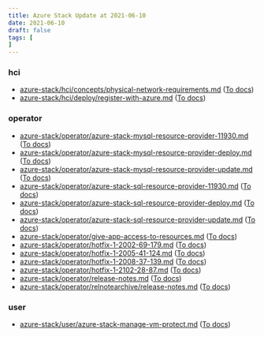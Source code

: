 ```yaml
---
title: Azure Stack Update at 2021-06-10
date: 2021-06-10
draft: false
tags: [
]
---
```


### hci
- [azure-stack/hci/concepts/physical-network-requirements.md](https://github.com/MicrosoftDocs/azure-stack-docs/compare/dc8c88b..eb6b717#diff-495e0e7d4e76cc876e7c3600f26549d85785c58ed06bb6982006b422d1fac996) ([To docs](https://docs.microsoft.com/en-us/azure-stack/hci/concepts/physical-network-requirements?WT.mc_id=AZ-MVP-5003408))
- [azure-stack/hci/deploy/register-with-azure.md](https://github.com/MicrosoftDocs/azure-stack-docs/compare/dc8c88b..eb6b717#diff-a3683a070950df904508f9b7a77e35a87a75980f569dc27728c36e0a34157016) ([To docs](https://docs.microsoft.com/en-us/azure-stack/hci/deploy/register-with-azure?WT.mc_id=AZ-MVP-5003408))
    
### operator
- [azure-stack/operator/azure-stack-mysql-resource-provider-11930.md](https://github.com/MicrosoftDocs/azure-stack-docs/compare/dc8c88b..eb6b717#diff-882cf7177df533be7708fda98b28d7d56b34761a523a535e24ae36bcfc176bc9) ([To docs](https://docs.microsoft.com/en-us/azure-stack/operator/azure-stack-mysql-resource-provider-11930?WT.mc_id=AZ-MVP-5003408))
- [azure-stack/operator/azure-stack-mysql-resource-provider-deploy.md](https://github.com/MicrosoftDocs/azure-stack-docs/compare/dc8c88b..eb6b717#diff-e63a3fb09195f47c3a83eeb63dc1fc5b1c6aa38eb765944fa9bca80d43601223) ([To docs](https://docs.microsoft.com/en-us/azure-stack/operator/azure-stack-mysql-resource-provider-deploy?WT.mc_id=AZ-MVP-5003408))
- [azure-stack/operator/azure-stack-mysql-resource-provider-update.md](https://github.com/MicrosoftDocs/azure-stack-docs/compare/dc8c88b..eb6b717#diff-ee1deb271236ab78fb439d2a2996f35b0c5a8e30a1fbd4db63b316bf884eec69) ([To docs](https://docs.microsoft.com/en-us/azure-stack/operator/azure-stack-mysql-resource-provider-update?WT.mc_id=AZ-MVP-5003408))
- [azure-stack/operator/azure-stack-sql-resource-provider-11930.md](https://github.com/MicrosoftDocs/azure-stack-docs/compare/dc8c88b..eb6b717#diff-12e2cac25a2c020ad68deddb3a2eb4808c938bbc0f087b0ede475d8cf9285a51) ([To docs](https://docs.microsoft.com/en-us/azure-stack/operator/azure-stack-sql-resource-provider-11930?WT.mc_id=AZ-MVP-5003408))
- [azure-stack/operator/azure-stack-sql-resource-provider-deploy.md](https://github.com/MicrosoftDocs/azure-stack-docs/compare/dc8c88b..eb6b717#diff-430b2d8fdf4850272013b50d4fc0ba643449b4091c2bf21cd9b8265e097b78d7) ([To docs](https://docs.microsoft.com/en-us/azure-stack/operator/azure-stack-sql-resource-provider-deploy?WT.mc_id=AZ-MVP-5003408))
- [azure-stack/operator/azure-stack-sql-resource-provider-update.md](https://github.com/MicrosoftDocs/azure-stack-docs/compare/dc8c88b..eb6b717#diff-0aa9e28fad95616647af44652757fdebb7ec7d086ca63a6e2777133ba497a04a) ([To docs](https://docs.microsoft.com/en-us/azure-stack/operator/azure-stack-sql-resource-provider-update?WT.mc_id=AZ-MVP-5003408))
- [azure-stack/operator/give-app-access-to-resources.md](https://github.com/MicrosoftDocs/azure-stack-docs/compare/dc8c88b..eb6b717#diff-ec4c0afabeb30eee389f7a6f2f0f24e48b5fb979383f1f2fc8e6601b24841c1e) ([To docs](https://docs.microsoft.com/en-us/azure-stack/operator/give-app-access-to-resources?WT.mc_id=AZ-MVP-5003408))
- [azure-stack/operator/hotfix-1-2002-69-179.md](https://github.com/MicrosoftDocs/azure-stack-docs/compare/dc8c88b..eb6b717#diff-158738c7e7f5066f6b707cbb9a26aecf64dc2fb6959ba3c7089ec6aaaa93f8ff) ([To docs](https://docs.microsoft.com/en-us/azure-stack/operator/hotfix-1-2002-69-179?WT.mc_id=AZ-MVP-5003408))
- [azure-stack/operator/hotfix-1-2005-41-124.md](https://github.com/MicrosoftDocs/azure-stack-docs/compare/dc8c88b..eb6b717#diff-b70612721b14ac3848cd7b368e2ae33cde6da07f73f83d84f260f3ac61680d87) ([To docs](https://docs.microsoft.com/en-us/azure-stack/operator/hotfix-1-2005-41-124?WT.mc_id=AZ-MVP-5003408))
- [azure-stack/operator/hotfix-1-2008-37-139.md](https://github.com/MicrosoftDocs/azure-stack-docs/compare/dc8c88b..eb6b717#diff-3e5ff48cbc68e82ab2dfdea76a2303492e3a7fae16bd5c0334ae52c4c93c725a) ([To docs](https://docs.microsoft.com/en-us/azure-stack/operator/hotfix-1-2008-37-139?WT.mc_id=AZ-MVP-5003408))
- [azure-stack/operator/hotfix-1-2102-28-87.md](https://github.com/MicrosoftDocs/azure-stack-docs/compare/dc8c88b..eb6b717#diff-ead4c4d1453be80c87e60c73c04666bb978798fc2a4eaef5e4e651dada14e10d) ([To docs](https://docs.microsoft.com/en-us/azure-stack/operator/hotfix-1-2102-28-87?WT.mc_id=AZ-MVP-5003408))
- [azure-stack/operator/release-notes.md](https://github.com/MicrosoftDocs/azure-stack-docs/compare/dc8c88b..eb6b717#diff-2135bea1e8ba86ced8f1132666bad8511311d8b2daf186e8f7bcee06513e1035) ([To docs](https://docs.microsoft.com/en-us/azure-stack/operator/release-notes?WT.mc_id=AZ-MVP-5003408))
- [azure-stack/operator/relnotearchive/release-notes.md](https://github.com/MicrosoftDocs/azure-stack-docs/compare/dc8c88b..eb6b717#diff-cbdbebf6b6aa2e6fa42dea4aafb46cef6e210d7aed22ef62d604f71662f555ca) ([To docs](https://docs.microsoft.com/en-us/azure-stack/operator/relnotearchive/release-notes?WT.mc_id=AZ-MVP-5003408))
    
### user
- [azure-stack/user/azure-stack-manage-vm-protect.md](https://github.com/MicrosoftDocs/azure-stack-docs/compare/dc8c88b..eb6b717#diff-4396df5e8a2813dccee1b54530e493927baba068f65767afaafce43470d8e652) ([To docs](https://docs.microsoft.com/en-us/azure-stack/user/azure-stack-manage-vm-protect?WT.mc_id=AZ-MVP-5003408))
    
